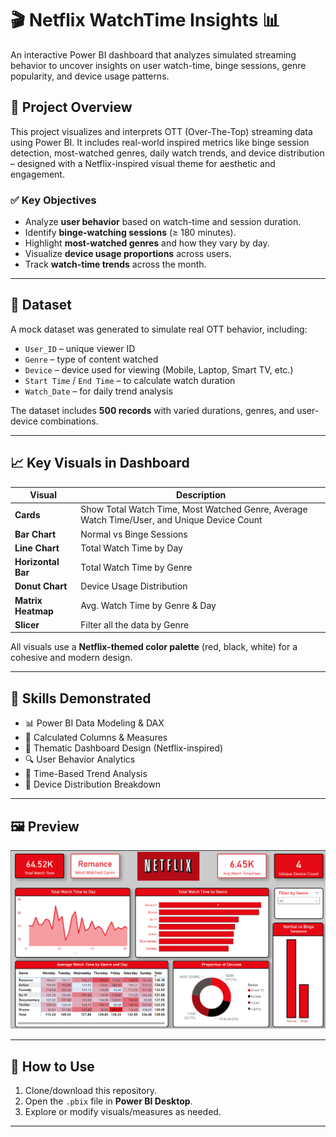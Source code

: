 # 🎬 Netflix WatchTime Insights 📊

An interactive Power BI dashboard that analyzes simulated streaming behavior to uncover insights on user watch-time, binge sessions, genre popularity, and device usage patterns.

## 🚀 Project Overview

This project visualizes and interprets OTT (Over-The-Top) streaming data using Power BI. It includes real-world inspired metrics like binge session detection, most-watched genres, daily watch trends, and device distribution – designed with a Netflix-inspired visual theme for aesthetic and engagement.

### ✅ Key Objectives

- Analyze **user behavior** based on watch-time and session duration.
- Identify **binge-watching sessions** (≥ 180 minutes).
- Highlight **most-watched genres** and how they vary by day.
- Visualize **device usage proportions** across users.
- Track **watch-time trends** across the month.

---

## 📁 Dataset

A mock dataset was generated to simulate real OTT behavior, including:

- `User_ID` – unique viewer ID  
- `Genre` – type of content watched  
- `Device` – device used for viewing (Mobile, Laptop, Smart TV, etc.)  
- `Start Time` / `End Time` – to calculate watch duration  
- `Watch_Date` – for daily trend analysis  

The dataset includes **500 records** with varied durations, genres, and user-device combinations.

---

## 📈 Key Visuals in Dashboard

| Visual | Description |
|--------|-------------|
| **Cards** | Show Total Watch Time, Most Watched Genre, Average Watch Time/User, and Unique Device Count |
| **Bar Chart** | Normal vs Binge Sessions |
| **Line Chart** | Total Watch Time by Day |
| **Horizontal Bar** | Total Watch Time by Genre |
| **Donut Chart** | Device Usage Distribution |
| **Matrix Heatmap** | Avg. Watch Time by Genre & Day |
| **Slicer** | Filter all the data by Genre |

All visuals use a **Netflix-themed color palette** (red, black, white) for a cohesive and modern design.

---

## 🧠 Skills Demonstrated

- 📊 Power BI Data Modeling & DAX
- 🧮 Calculated Columns & Measures
- 🎨 Thematic Dashboard Design (Netflix-inspired)
- 🔍 User Behavior Analytics
- 📅 Time-Based Trend Analysis
- 📱 Device Distribution Breakdown

---


## 🖼️ Preview

![Dashboard Preview](./Insights_Dashboard.png)  

---

## 📂 How to Use

1. Clone/download this repository.
2. Open the `.pbix` file in **Power BI Desktop**.
3. Explore or modify visuals/measures as needed.

---



